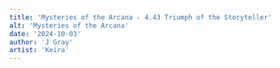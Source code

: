 ```yaml
---
title: 'Mysteries of the Arcana - 4.43 Triumph of the Storyteller'
alt: 'Mysteries of the Arcana'
date: '2024-10-03'
author: 'J Gray'
artist: 'Keira'
---
```

